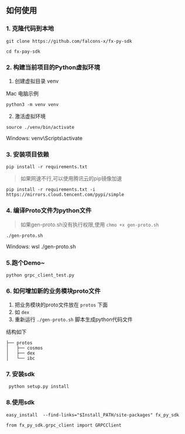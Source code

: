 ## 如何使用

### 1. 克隆代码到本地

```shell
git clone https://github.com/falcons-x/fx-py-sdk

cd fx-pay-sdk
```


### 2. 构建当前项目的Python虚拟环境


1. 创建虚拟目录 venv

Mac 电脑示例

```
python3 -m venv venv
```

2. 激活虚拟环境 

```
source ./venv/bin/activate
```
Windows: venv\Scripts\activate

### 3. 安装项目依赖

```
pip install -r requirements.txt
```

> 如果网速不行,可以使用腾讯云的pip镜像加速
```
pip install -r requirements.txt -i https://mirrors.cloud.tencent.com/pypi/simple
```

### 4. 编译Proto文件为python文件

> 如果gen-proto.sh没有执行权限,使用 `chmo +x gen-proto.sh`

```
./gen-proto.sh
```
Windows: wsl ./gen-proto.sh


### 5.跑个Demo~
```
python grpc_client_test.py

```

### 6. 如何增加新的业务模块proto文件

1. 把业务模块的proto文件放在 `protos` 下面
2. 如 `dex` 
3. 重新运行 `./gen-proto.sh` 脚本生成python代码文件

结构如下

```
├── protos
│   ├── cosmos
│   ├── dex
│   └── ibc
```

### 7. 安装sdk

```shell
 python setup.py install
```

### 8.使用sdk

```shell
easy_install  --find-links="$Install_PATH/site-packages" fx_py_sdk

from fx_py_sdk.grpc_client import GRPCClient

```
